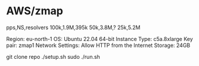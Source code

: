 # AWS/zmap

pps,NS,resolvers
100k,1.9M,395k
50k,3.8M,?
25k,5.2M

Region: eu-north-1
OS: Ubuntu 22.04 64-bit
Instance Type: c5a.8xlarge
Key pair: zmap1
Network Settings: Allow HTTP from the Internet
Storage: 24GB

git clone repo
./setup.sh
sudo ./run.sh

